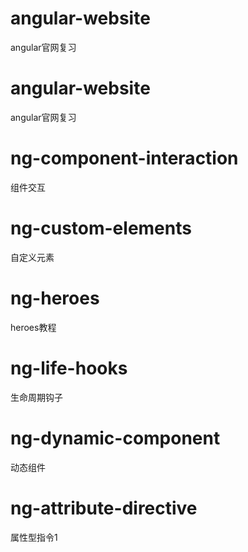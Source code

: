 # angular-website
angular官网复习

# angular-website
angular官网复习

# ng-component-interaction
组件交互

# ng-custom-elements
自定义元素

# ng-heroes
heroes教程

# ng-life-hooks
生命周期钩子

# ng-dynamic-component
动态组件

# ng-attribute-directive
属性型指令1
